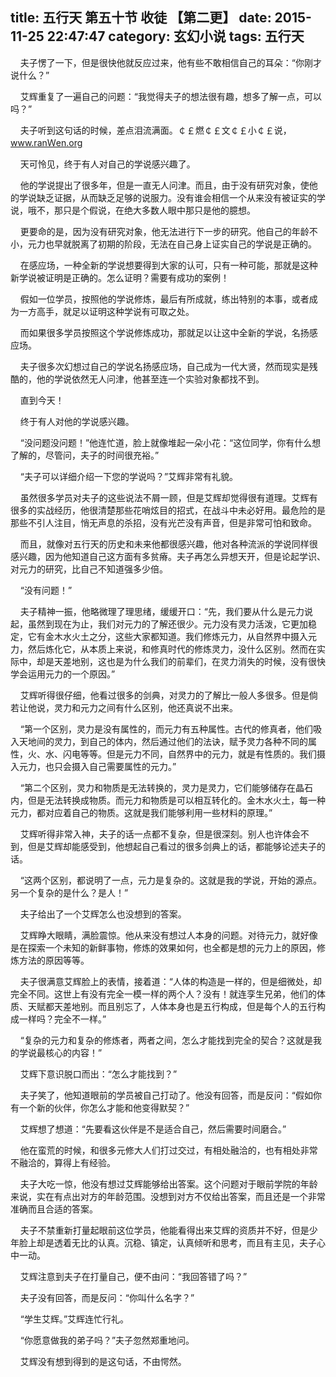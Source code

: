 title: 五行天 第五十节 收徒 【第二更】
date: 2015-11-25 22:47:47
category: 玄幻小说
tags: 五行天
---
&nbsp;&nbsp;&nbsp;&nbsp;夫子愣了一下，但是很快他就反应过来，他有些不敢相信自己的耳朵：“你刚才说什么？”

&nbsp;&nbsp;&nbsp;&nbsp;艾辉重复了一遍自己的问题：“我觉得夫子的想法很有趣，想多了解一点，可以吗？”

&nbsp;&nbsp;&nbsp;&nbsp;夫子听到这句话的时候，差点泪流满面。￠￡燃￠￡文￠￡小￠￡说，www.ranＷen.org

&nbsp;&nbsp;&nbsp;&nbsp;天可怜见，终于有人对自己的学说感兴趣了。

&nbsp;&nbsp;&nbsp;&nbsp;他的学说提出了很多年，但是一直无人问津。而且，由于没有研究对象，使他的学说缺乏证据，从而缺乏足够的说服力。没有谁会相信一个从来没有被证实的学说，哦不，那只是个假说，在绝大多数人眼中那只是他的臆想。

&nbsp;&nbsp;&nbsp;&nbsp;更要命的是，因为没有研究对象，他无法进行下一步的研究。他自己的年龄不小，元力也早就脱离了初期的阶段，无法在自己身上证实自己的学说是正确的。

&nbsp;&nbsp;&nbsp;&nbsp;在感应场，一种全新的学说想要得到大家的认可，只有一种可能，那就是这种新学说被证明是正确的。怎么证明？需要有成功的案例！

&nbsp;&nbsp;&nbsp;&nbsp;假如一位学员，按照他的学说修炼，最后有所成就，练出特别的本事，或者成为一方高手，就足以证明这种学说有可取之处。

&nbsp;&nbsp;&nbsp;&nbsp;而如果很多学员按照这个学说修炼成功，那就足以让这中全新的学说，名扬感应场。

&nbsp;&nbsp;&nbsp;&nbsp;夫子很多次幻想过自己的学说名扬感应场，自己成为一代大贤，然而现实是残酷的，他的学说依然无人问津，他甚至连一个实验对象都找不到。

&nbsp;&nbsp;&nbsp;&nbsp;直到今天！

&nbsp;&nbsp;&nbsp;&nbsp;终于有人对他的学说感兴趣。

&nbsp;&nbsp;&nbsp;&nbsp;“没问题没问题！”他连忙道，脸上就像堆起一朵小花：“这位同学，你有什么想了解的，尽管问，夫子的时间很充裕。”

&nbsp;&nbsp;&nbsp;&nbsp;“夫子可以详细介绍一下您的学说吗？”艾辉非常有礼貌。

&nbsp;&nbsp;&nbsp;&nbsp;虽然很多学员对夫子的这些说法不屑一顾，但是艾辉却觉得很有道理。艾辉有很多的实战经历，他很清楚那些花哨炫目的招式，在战斗中未必好用。最危险的是那些不引人注目，悄无声息的杀招，没有光芒没有声音，但是非常可怕和致命。

&nbsp;&nbsp;&nbsp;&nbsp;而且，就像对五行天的历史和未来他都很感兴趣，他对各种流派的学说同样很感兴趣，因为他知道自己这方面有多贫瘠。夫子再怎么异想天开，但是论起学识、对元力的研究，比自己不知道强多少倍。

&nbsp;&nbsp;&nbsp;&nbsp;“没有问题！”

&nbsp;&nbsp;&nbsp;&nbsp;夫子精神一振，他略微理了理思绪，缓缓开口：“先，我们要从什么是元力说起，虽然到现在为止，我们对元力的了解还很少。元力没有灵力活泼，它更加稳定，它有金木水火土之分，这些大家都知道。我们修炼元力，从自然界中摄入元力，然后炼化它，从本质上来说，和修真时代的修炼灵力，没什么区别。然而在实际中，却是天差地别，这也是为什么我们的前辈们，在灵力消失的时候，没有很快学会运用元力的一个原因。”

&nbsp;&nbsp;&nbsp;&nbsp;艾辉听得很仔细，他看过很多的剑典，对灵力的了解比一般人多很多。但是倘若让他说，灵力和元力之间有什么区别，他还真说不出来。

&nbsp;&nbsp;&nbsp;&nbsp;“第一个区别，灵力是没有属性的，而元力有五种属性。古代的修真者，他们吸入天地间的灵力，到自己的体内，然后通过他们的法诀，赋予灵力各种不同的属性，火、水、闪电等等。但是元力不同，自然界中的元力，就是有性质的。我们摄入元力，也只会摄入自己需要属性的元力。”

&nbsp;&nbsp;&nbsp;&nbsp;“第二个区别，灵力和物质是无法转换的，灵力是灵力，它们能够储存在晶石内，但是无法转换成物质。而元力和物质是可以相互转化的。金木水火土，每一种元力，都对应着自己的物质。这就是我们能够利用一些材料的原理。”

&nbsp;&nbsp;&nbsp;&nbsp;艾辉听得非常入神，夫子的话一点都不复杂，但是很深刻。别人也许体会不到，但是艾辉却能感受到，他想起自己看过的很多剑典上的话，都能够论述夫子的话。

&nbsp;&nbsp;&nbsp;&nbsp;“这两个区别，都说明了一点，元力是复杂的。这就是我的学说，开始的源点。另一个复杂的是什么？是人！”

&nbsp;&nbsp;&nbsp;&nbsp;夫子给出了一个艾辉怎么也没想到的答案。

&nbsp;&nbsp;&nbsp;&nbsp;艾辉睁大眼睛，满脸震惊。他从来没有想过人本身的问题。对待元力，就好像是在探索一个未知的新鲜事物，修炼的效果如何，也全都是想的元力上的原因，修炼方法的原因等等。

&nbsp;&nbsp;&nbsp;&nbsp;夫子很满意艾辉脸上的表情，接着道：“人体的构造是一样的，但是细微处，却完全不同。这世上有没有完全一模一样的两个人？没有！就连孪生兄弟，他们的体质、天赋都天差地别。而且别忘了，人体本身也是五行构成，但是每个人的五行构成一样吗？完全不一样。”

&nbsp;&nbsp;&nbsp;&nbsp;“复杂的元力和复杂的修炼者，两者之间，怎么才能找到完全的契合？这就是我的学说最核心的内容！”

&nbsp;&nbsp;&nbsp;&nbsp;艾辉下意识脱口而出：“怎么才能找到？”

&nbsp;&nbsp;&nbsp;&nbsp;夫子笑了，他知道眼前的学员被自己打动了。他没有回答，而是反问：“假如你有一个新的伙伴，你怎么才能和他变得默契？”

&nbsp;&nbsp;&nbsp;&nbsp;艾辉想了想道：“先要看这伙伴是不是适合自己，然后需要时间磨合。”

&nbsp;&nbsp;&nbsp;&nbsp;他在蛮荒的时候，和很多元修大人们打过交过，有相处融洽的，也有相处非常不融洽的，算得上有经验。

&nbsp;&nbsp;&nbsp;&nbsp;夫子大吃一惊，他没有想过艾辉能够给出答案。这个问题对于眼前学院的年龄来说，实在有点出对方的年龄范围。没想到对方不仅给出答案，而且还是一个非常准确而且合适的答案。

&nbsp;&nbsp;&nbsp;&nbsp;夫子不禁重新打量起眼前这位学员，他能看得出来艾辉的资质并不好，但是少年脸上却是透着无比的认真。沉稳、镇定，认真倾听和思考，而且有主见，夫子心中一动。

&nbsp;&nbsp;&nbsp;&nbsp;艾辉注意到夫子在打量自己，便不由问：“我回答错了吗？”

&nbsp;&nbsp;&nbsp;&nbsp;夫子没有回答，而是反问：“你叫什么名字？”

&nbsp;&nbsp;&nbsp;&nbsp;“学生艾辉。”艾辉连忙行礼。

&nbsp;&nbsp;&nbsp;&nbsp;“你愿意做我的弟子吗？”夫子忽然郑重地问。

&nbsp;&nbsp;&nbsp;&nbsp;艾辉没有想到得到的是这句话，不由愕然。